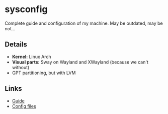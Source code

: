# sysconfig

Complete guide and configuration of my machine. May be outdated, may be not...

## Details

- **Kernel:** Linux Arch
- **Visual parts:** Sway on Wayland and XWayland (because we can't without)
- GPT partitioning, but with LVM

## Links

- [Guide](./Guide.md)
- [Config files]()
